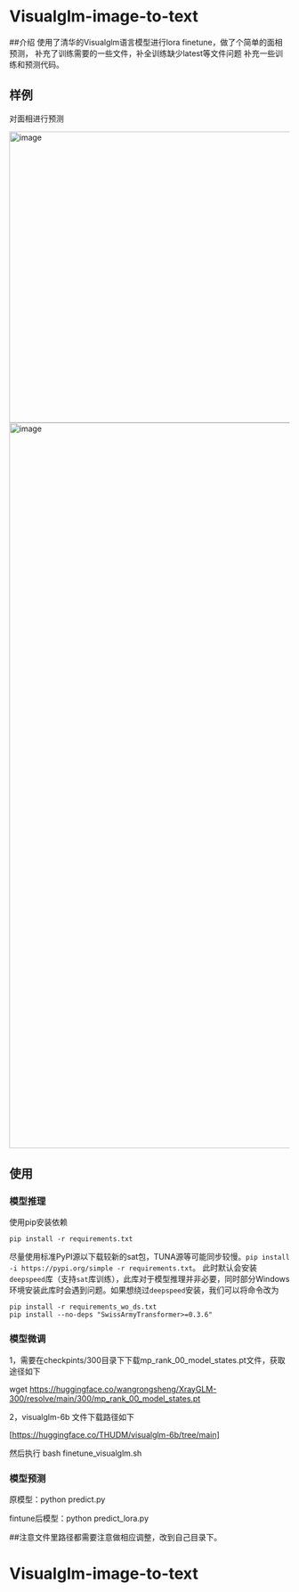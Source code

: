 # Visualglm-image-to-text
##介绍
使用了清华的Visualglm语言模型进行lora finetune，做了个简单的面相预测，
补充了训练需要的一些文件，补全训练缺少latest等文件问题
补充一些训练和预测代码。

## 样例
对面相进行预测

<img width="523" alt="image" src="https://github.com/qjzcy/Visualglm-image-to-text/assets/19749009/96a07061-90ac-4d3d-8b0e-39976da7564a">


<img width="1303" alt="image" src="https://github.com/qjzcy/Visualglm-image-to-text/assets/19749009/634f2c7c-2209-4c70-9f84-b1dde3dda431">



## 使用

### 模型推理

使用pip安装依赖
```
pip install -r requirements.txt
```
尽量使用标准PyPI源以下载较新的sat包，TUNA源等可能同步较慢。`pip install -i https://pypi.org/simple -r requirements.txt`。
此时默认会安装`deepspeed`库（支持`sat`库训练），此库对于模型推理并非必要，同时部分Windows环境安装此库时会遇到问题。如果想绕过`deepspeed`安装，我们可以将命令改为
```
pip install -r requirements_wo_ds.txt
pip install --no-deps "SwissArmyTransformer>=0.3.6"
```

### 模型微调
1，需要在checkpints/300目录下下载mp_rank_00_model_states.pt文件，获取途径如下

wget https://huggingface.co/wangrongsheng/XrayGLM-300/resolve/main/300/mp_rank_00_model_states.pt

2，visualglm-6b 文件下载路径如下

[https://huggingface.co/THUDM/visualglm-6b/tree/main]

然后执行
bash  finetune_visualglm.sh

### 模型预测
原模型：python predict.py

fintune后模型：python predict_lora.py

##注意文件里路径都需要注意做相应调整，改到自己目录下。

# Visualglm-image-to-text